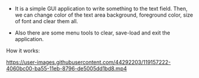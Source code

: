 - It is a simple GUI application to write something to the text field. Then, we can change color of the text area background, foreground color, size of font and clear them all.

- Also there are some menu tools to clear, save-load and exit the application.

How it works:


https://user-images.githubusercontent.com/44292203/119157222-4060bc00-ba55-11eb-8796-de5005dd1bd8.mp4

